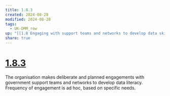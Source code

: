 ```yaml
---
title: 1.8.3
created: 2024-08-28
modified: 2024-08-28
tags:
  - UK-DMM_row
up: "[[1.8 Engaging with support teams and networks to develop data skills]]"
share: true
---
```

# [1.8.3](1.8.3.md)

The organisation makes deliberate and planned engagements with government support teams and networks to develop data literacy. Frequency of engagement is ad hoc, based on specific needs.
